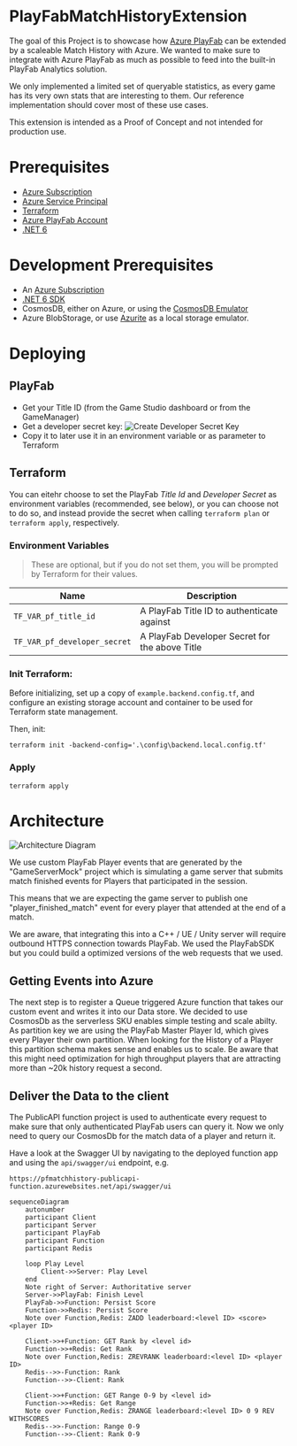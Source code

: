 # PlayFabMatchHistoryExtension
The goal of this Project is to showcase how [Azure PlayFab](https://playfab.com/) can be extended by a scaleable Match History with Azure. We wanted to make sure to integrate with Azure PlayFab as much as possible to feed into the built-in PlayFab Analytics solution.

We only implemented a limited set of queryable statistics, as every game has its very own stats that are interesting to them. Our reference implementation should cover most of these use cases.

This extension is intended as a Proof of Concept and not intended for production use.

# Prerequisites
* [Azure Subscription](https://azure.microsoft.com/en-us/solutions/gaming/)
* [Azure Service Principal](https://docs.microsoft.com/en-us/azure/active-directory/develop/howto-create-service-principal-portal)
* [Terraform](https://terraform.io)
* [Azure PlayFab Account](https://playfab.com/)
* [.NET 6](https://dot.net)

# Development Prerequisites
* An [Azure Subscription](https://azure.microsoft.com/en-us/solutions/gaming/)
* [.NET 6 SDK](https://dot.net)
* CosmosDB, either on Azure, or using the [CosmosDB Emulator](https://docs.microsoft.com/en-us/azure/cosmos-db/local-emulator?tabs=ssl-netstd21)
* Azure BlobStorage, or use [Azurite](https://github.com/Azure/Azurite) as a local storage emulator.

# Deploying
## PlayFab
* Get your Title ID (from the Game Studio dashboard or from the GameManager)
* Get a developer secret key:
  ![Create Developer Secret Key](./docs/create-dev-key.png)
* Copy it to later use it in an environment variable or as parameter to Terraform


## Terraform
You can eitehr choose to set the PlayFab *Title Id* and *Developer Secret* as environment variables (recommended, see below), or you can choose not to do so, and instead provide the secret when calling `terraform plan` or `terraform apply`, respectively.

### Environment Variables
> These are optional, but if you do not set them, you will be prompted by Terraform for their values.

| Name     | Description    |
|----------|----------|
| `TF_VAR_pf_title_id` | A PlayFab Title ID to authenticate against |
| `TF_VAR_pf_developer_secret` | A PlayFab Developer Secret for the above Title |


### Init Terraform:

Before initializing, set up a copy of `example.backend.config.tf`, and configure an existing storage account and container to be used for Terraform state management.

Then, init:

    terraform init -backend-config='.\config\backend.local.config.tf'

### Apply

    terraform apply


# Architecture
![Architecture Diagram](docs/architecture.png)

We use custom PlayFab Player events that are generated by the "GameServerMock" project which is simulating a game server that submits match finished events for Players that participated in the session.

This means that we are expecting the game server to publish one "player_finished_match" event for every player that attended at the end of a match.

 We are aware, that integrating this into a C++ / UE / Unity server will require outbound HTTPS connection towards PlayFab. We used the PlayFabSDK but you could build a optimized versions of the web requests that we used.

 ## Getting Events into Azure
 The next step is to register a Queue triggered Azure function that takes our custom event and writes it into our Data store. We decided to use CosmosDb as the serverless SKU enables simple testing and scale abilty. As partition key we are using the PlayFab Master Player Id, which gives every Player their own partition. When looking for the History of a Player this partition schema makes sense and enables us to scale. Be aware that this might need optimization for high throughput players that are attracting more than ~20k history request a second.

## Deliver the Data to the client
The PublicAPI function project is used to authenticate every request to make sure that only authenticated PlayFab users can query it. Now we only need to query our CosmosDb for the match data of a player and return it.

Have a look at the Swagger UI by navigating to the deployed function app and using the `api/swagger/ui` endpoint, e.g.

    https://pfmatchhistory-publicapi-function.azurewebsites.net/api/swagger/ui


```mermaid
sequenceDiagram
    autonumber
    participant Client
    participant Server
    participant PlayFab
    participant Function
    participant Redis

    loop Play Level
        Client->>Server: Play Level
    end
    Note right of Server: Authoritative server
    Server->>PlayFab: Finish Level
    PlayFab->>Function: Persist Score
    Function->>Redis: Persist Score
    Note over Function,Redis: ZADD leaderboard:<level ID> <score> <player ID>

    Client->>+Function: GET Rank by <level id>
    Function->>+Redis: Get Rank
    Note over Function,Redis: ZREVRANK leaderboard:<level ID> <player ID>
    Redis-->>-Function: Rank
    Function-->>-Client: Rank

    Client->>+Function: GET Range 0-9 by <level id>
    Function->>+Redis: Get Range
    Note over Function,Redis: ZRANGE leaderboard:<level ID> 0 9 REV WITHSCORES
    Redis-->>-Function: Range 0-9
    Function-->>-Client: Rank 0-9
```